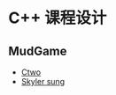 # C++ 课程设计

## MudGame

- [Ctwo](https://github.com/cyx0706/game)
- [Skyler sung](https://github.com/songzetao/MudGame)
